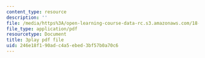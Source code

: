 ```yaml
---
content_type: resource
description: ''
file: /media/https%3A/open-learning-course-data-rc.s3.amazonaws.com/18-06sc-linear-algebra-fall-2011/246e18f190adc4a5ebed3bf57b0a70c6_HgC1l_6ySkc.pdf
file_type: application/pdf
resourcetype: Document
title: 3play pdf file
uid: 246e18f1-90ad-c4a5-ebed-3bf57b0a70c6
---
```

